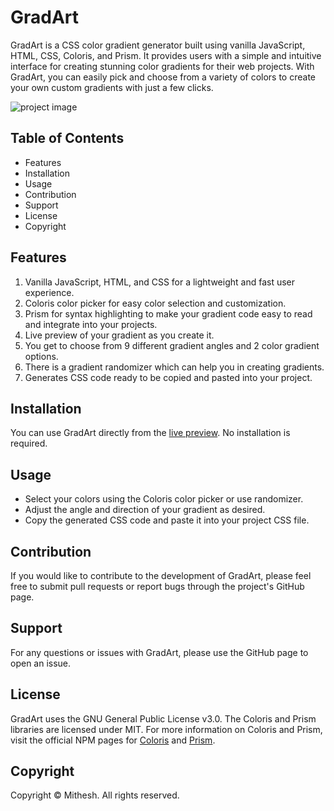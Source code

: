 # GradArt
GradArt is a CSS color gradient generator built using vanilla JavaScript, HTML, CSS, Coloris, and Prism. It provides users with a simple and intuitive interface for creating stunning color gradients for their web projects. With GradArt, you can easily pick and choose from a variety of colors to create your own custom gradients with just a few clicks.

![project image](https://user-images.githubusercontent.com/115478939/215692630-1a13abc2-41f1-42d9-ae1e-a0d9ce5083ef.png)

## Table of Contents
- Features
- Installation
- Usage
- Contribution
- Support
- License
- Copyright

## Features
1. Vanilla JavaScript, HTML, and CSS for a lightweight and fast user experience.
2. Coloris color picker for easy color selection and customization.
3. Prism for syntax highlighting to make your gradient code easy to read and integrate into your projects.
4. Live preview of your gradient as you create it.
5. You get to choose from 9 different gradient angles and 2 color gradient options.
6. There is a gradient randomizer which can help you in creating gradients.
7. Generates CSS code ready to be copied and pasted into your project.

## Installation
You can use GradArt directly from the [live preview](https://mithesh-b.github.io/Gradart/). No installation is required.

## Usage
- Select your colors using the Coloris color picker or use randomizer.
- Adjust the angle and direction of your gradient as desired.
- Copy the generated CSS code and paste it into your project CSS file.

## Contribution
If you would like to contribute to the development of GradArt, please feel free to submit pull requests or report bugs through the project's GitHub page.

## Support
For any questions or issues with GradArt, please use the GitHub page to open an issue.

## License
GradArt uses the GNU General Public License v3.0. The Coloris and Prism libraries are licensed under MIT.
For more information on Coloris and Prism, visit the official NPM pages for [Coloris](https://www.npmjs.com/package/@melloware/coloris) and [Prism](https://www.npmjs.com/package/prismjs).

## Copyright
Copyright © Mithesh. All rights reserved.


